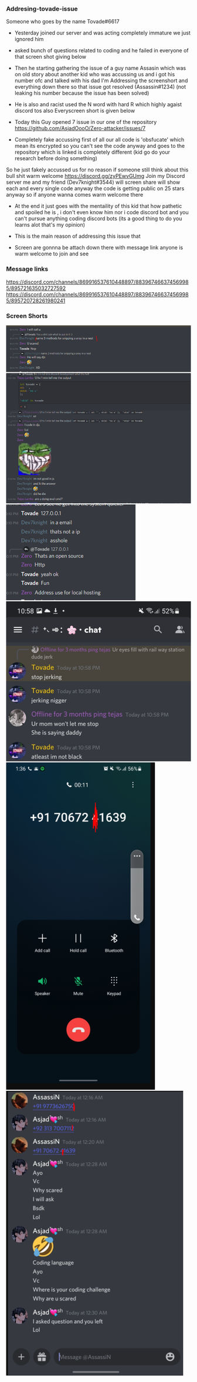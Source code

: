 ###  Addresing-tovade-issue

Someone who goes by the name
Tovade#6617
- Yesterday joined our server and was acting completely immature we just ignored him 

- asked bunch of questions related to coding and he failed in everyone of that screen shot giving below 

- Then he starting gathering the issue of a guy name Assasin which was on old story about another kid who was accussing us and i got his number ofc and talked with his dad I'm Addressing the screenshort and everything down there so that issue got resolved (Assassin#1234) (not leaking his number because the issue has been solved)

- He is also and racist used the N word with hard R which highly agaist discord tos also
Everyscreen short is given below

- Today this Guy opened 7 issue in our one of the repository
https://github.com/AsjadOooO/Zero-attacker/issues/7

- Completely fake accussing first of all our all code is 'obsfucate' which mean its encrypted so you can't see the code anyway and goes to the   repository which is linked is completely different (kid go do your research before doing something)

So he just fakely accussed us for no reason if someone still think about this bull shit warm welcome https://discord.gg/zyPEwvGUmg 
Join my Discord server me and my friend (Dev7knight#3544) will screen share will show each and every single code 
anyway the code is getting public on 25 stars anyway so if anyone wanna comes warm welcome there 

- At the end it just goes with the mentaility of this kid that how pathetic and spoiled he is , i don't even know him nor i code discord bot and you can't pursue anything coding discord bots (its a good thing to do you learns alot that's my opinion)

- This is the main reason of addressing this issue that

- Screen are gonnna be attach down there with message link anyone is warm welcome to join and see

### Message links
https://discord.com/channels/869916537610448897/883967466374569985/895721635032727592
https://discord.com/channels/869916537610448897/883967466374569985/895720728261980241

### Screen Shorts
![image](https://github.com/AsjadOooO/Addresing-tovade-issue/blob/main/unknown.png)
![image](https://github.com/AsjadOooO/Addresing-tovade-issue/blob/main/unknown%20(2).png)
![image](https://github.com/AsjadOooO/Addresing-tovade-issue/blob/main/unknown%20(1).png)
![image](https://github.com/AsjadOooO/Addresing-tovade-issue/blob/main/Screenshot_20211007-225855_Discord.png)
![image](https://github.com/AsjadOooO/Addresing-tovade-issue/blob/main/Capture1.png)
![image](https://github.com/AsjadOooO/Addresing-tovade-issue/blob/main/Capture.png)


